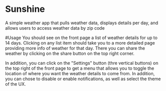 # Sunshine
A simple weather app that pulls weather data, displays details per day, and allows users to access weather data by zip code

#Usage
You should see on the front page a list of weather details for up to 14 days. Clicking on any list item should take you to a more detailed
page providing more info of weather for that day. There you can share the weather by clicking on the share button on the top right
corner.

In addition, you can click on the "Settings" button (thre vertical buttons) on the top right of the front page to get a menu that
allows you to toggle the location of where you want the weather details to come from. In addition, you can chose to disable or
enable notifications, as well as select the theme of the UX.


